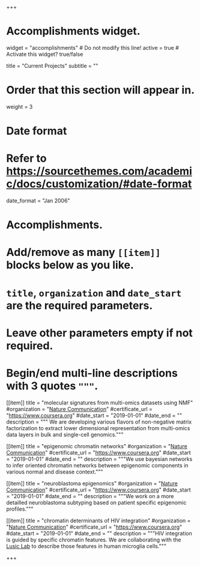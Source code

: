 +++
# Accomplishments widget.
widget = "accomplishments"  # Do not modify this line!
active = true  # Activate this widget? true/false

title = "Current Projects"
subtitle = ""

# Order that this section will appear in.
weight = 3

# Date format
#   Refer to https://sourcethemes.com/academic/docs/customization/#date-format
date_format = "Jan 2006"

# Accomplishments.
#   Add/remove as many `[[item]]` blocks below as you like.
#   `title`, `organization` and `date_start` are the required parameters.
#   Leave other parameters empty if not required.
#   Begin/end multi-line descriptions with 3 quotes `"""`.

[[item]]
  title = "molecular signatures from multi-omics datasets using NMF"
  #organization = "[Nature Communication](https://www.nature.com/articles/s41467-018-08205-7)"
  #certificate_url = "https://www.coursera.org"
  #date_start = "2019-01-01"
  #date_end = ""
  description = """ We are developing various flavors of non-negative matrix factorization to extract lower dimensional representation from multi-omics data layers in bulk and single-cell genomics."""
  
  
[[item]]
  title = "epigenomic chromatin networks"
  #organization = "[Nature Communication](https://www.nature.com/articles/s41467-018-08205-7)"
  #certificate_url = "https://www.coursera.org"
  #date_start = "2019-01-01"
  #date_end = ""
  description = """We use bayesian networks to infer oriented chromatin networks between epigenomic components in various normal and disease context."""

[[item]]
  title = "neuroblastoma epigenomics"
  #organization = "[Nature Communication](https://www.nature.com/articles/s41467-018-08205-7)"
  #certificate_url = "https://www.coursera.org"
  #date_start = "2019-01-01"
  #date_end = ""
  description = """We work on a more detailled neuroblastoma subtyping based on patient specific epigenomic profiles."""

[[item]]
  title = "chromatin determinants of HIV integration"
  #organization = "[Nature Communication](https://www.nature.com/articles/s41467-018-08205-7)"
  #certificate_url = "https://www.coursera.org"
  #date_start = "2019-01-01"
  #date_end = ""
  description = """HIV integration is guided by specific chromatin features. We are collaborating with the [Lusic Lab](https://www.klinikum.uni-heidelberg.de/Lusic.137765.0.html) to describe those features in human microglia cells."""

+++
